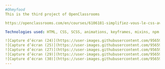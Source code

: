 ```yaml
---
#Ohmyfood
This is the third project of OpenClassrooms

https://openclassrooms.com/en/courses/6106181-simplifiez-vous-le-css-avec-sass/

Technologies used: HTML, CSS, SCSS, animations, keyframes, mixins, npm scripts PostCSS, Autoprefixer, CSSNano

![Capture d’écran (24)](https://user-images.githubusercontent.com/95659760/174807963-2ddac97f-7196-4a97-b5ff-528b47379d03.png)
![Capture d’écran (25)](https://user-images.githubusercontent.com/95659760/174807969-025d0ede-4b0d-4b5f-af91-960ed5f70b27.png)
![Capture d’écran (27)](https://user-images.githubusercontent.com/95659760/174807972-5ac7e971-dd3e-42ed-8ecc-5f06a2b6183e.png)
![Capture d’écran (29)](https://user-images.githubusercontent.com/95659760/174807974-ec017bc3-7a83-4351-b4fa-c42d79a682bd.png)
![Capture d’écran (30)](https://user-images.githubusercontent.com/95659760/174807979-7cba80da-2adb-4427-888b-3a40f6977403.png)
---
```

